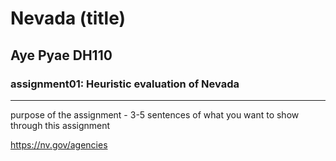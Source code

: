 # Nevada (title)
## Aye Pyae DH110
### assignment01: Heuristic evaluation of Nevada
---- 
purpose of the assignment - 3-5 sentences of what you want to show through this assignment

https://nv.gov/agencies

